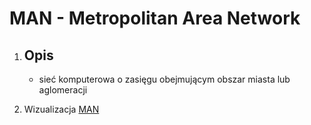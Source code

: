 # MAN - Metropolitan Area Network 

1. Opis
    - 

    - sieć komputerowa o zasięgu obejmującym obszar miasta lub aglomeracji

2. Wizualizacja
    [MAN](../images/MAN.png "Metropolitan Area Network")